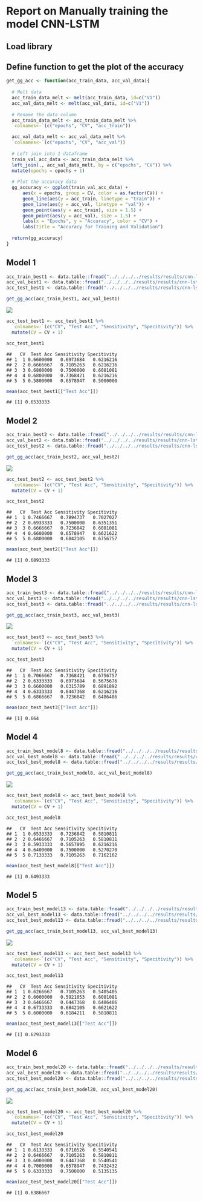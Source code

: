 Report on Manually training the model CNN-LSTM
==============================================

Load library
------------

Define function to get the plot of the accuracy
-----------------------------------------------

``` r
get_gg_acc <- function(acc_train_data, acc_val_data){
  
  # Melt data
  acc_train_data_melt <- melt(acc_train_data, id=c("V1"))
  acc_val_data_melt <- melt(acc_val_data, id=c("V1"))
  
  # Rename the data column
  acc_train_data_melt <- acc_train_data_melt %>%
  `colnames<-`(c("epochs", "CV", "acc_train"))

  acc_val_data_melt <- acc_val_data_melt %>%
  `colnames<-`(c("epochs", "CV", "acc_val"))
  
  # Left join into 1 dataframe
  train_val_acc_data <- acc_train_data_melt %>% 
  left_join(., acc_val_data_melt, by = c("epochs", "CV")) %>% 
  mutate(epochs = epochs + 1)
  
  # Plot the accuracy data
  gg_accuracy <- ggplot(train_val_acc_data) +
      aes(x = epochs, group = CV, color = as.factor(CV)) + 
      geom_line(aes(y = acc_train, linetype = "train")) +
      geom_line(aes(y = acc_val, linetype = "val")) +
      geom_point(aes(y = acc_train), size = 1.5) +
      geom_point(aes(y = acc_val), size = 1.5) +
      labs(x = "Epochs", y = "Accuracy", color = "CV") +
      labs(title = "Accuracy for Training and Validation")
  
  return(gg_accuracy)
}
```

Model 1
-------

``` r
acc_train_best1 <- data.table::fread("../../../../results/results/cnn-lstm/df_results_train_best1.csv")
acc_val_best1 <- data.table::fread("../../../../results/results/cnn-lstm/df_results_val_best1.csv")
acc_test_best1 <- data.table::fread("../../../../results/results/cnn-lstm/df_results_test_best1.csv")
```

``` r
get_gg_acc(acc_train_best1, acc_val_best1)
```

![](/Users/kristian/Documents/Workspace/ruth-effectors-prediction/reports/model-scripts/binary-class/0009_report_cnn_lstm_files/figure-markdown_github/unnamed-chunk-4-1.png)

``` r
acc_test_best1 <- acc_test_best1 %>% 
  `colnames<-`(c("CV", "Test Acc", "Sensitivity", "Specitivity")) %>% 
  mutate(CV = CV + 1)

acc_test_best1
```

    ##   CV  Test Acc Sensitivity Specitivity
    ## 1  1 0.6600000   0.6973684   0.6216216
    ## 2  2 0.6666667   0.7105263   0.6216216
    ## 3  3 0.6800000   0.7500000   0.6081081
    ## 4  4 0.6800000   0.7368421   0.6216216
    ## 5  5 0.5800000   0.6578947   0.5000000

``` r
mean(acc_test_best1[["Test Acc"]])
```

    ## [1] 0.6533333

Model 2
-------

``` r
acc_train_best2 <- data.table::fread("../../../../results/results/cnn-lstm/df_results_train_best2.csv")
acc_val_best2 <- data.table::fread("../../../../results/results/cnn-lstm/df_results_val_best2.csv")
acc_test_best2 <- data.table::fread("../../../../results/results/cnn-lstm/df_results_test_best2.csv")
```

``` r
get_gg_acc(acc_train_best2, acc_val_best2)
```

![](/Users/kristian/Documents/Workspace/ruth-effectors-prediction/reports/model-scripts/binary-class/0009_report_cnn_lstm_files/figure-markdown_github/unnamed-chunk-8-1.png)

``` r
acc_test_best2 <- acc_test_best2 %>% 
  `colnames<-`(c("CV", "Test Acc", "Sensitivity", "Specitivity")) %>% 
  mutate(CV = CV + 1)

acc_test_best2
```

    ##   CV  Test Acc Sensitivity Specitivity
    ## 1  1 0.7466667   0.7894737   0.7027027
    ## 2  2 0.6933333   0.7500000   0.6351351
    ## 3  3 0.6666667   0.7236842   0.6081081
    ## 4  4 0.6600000   0.6578947   0.6621622
    ## 5  5 0.6800000   0.6842105   0.6756757

``` r
mean(acc_test_best2[["Test Acc"]])
```

    ## [1] 0.6893333

Model 3
-------

``` r
acc_train_best3 <- data.table::fread("../../../../results/results/cnn-lstm/df_results_train_best3.csv")
acc_val_best3 <- data.table::fread("../../../../results/results/cnn-lstm/df_results_val_best3.csv")
acc_test_best3 <- data.table::fread("../../../../results/results/cnn-lstm/df_results_test_best3.csv")
```

``` r
get_gg_acc(acc_train_best3, acc_val_best3)
```

![](/Users/kristian/Documents/Workspace/ruth-effectors-prediction/reports/model-scripts/binary-class/0009_report_cnn_lstm_files/figure-markdown_github/unnamed-chunk-12-1.png)

``` r
acc_test_best3 <- acc_test_best3 %>% 
  `colnames<-`(c("CV", "Test Acc", "Sensitivity", "Specitivity")) %>% 
  mutate(CV = CV + 1)

acc_test_best3 
```

    ##   CV  Test Acc Sensitivity Specitivity
    ## 1  1 0.7066667   0.7368421   0.6756757
    ## 2  2 0.6333333   0.6973684   0.5675676
    ## 3  3 0.6600000   0.6315789   0.6891892
    ## 4  4 0.6333333   0.6447368   0.6216216
    ## 5  5 0.6866667   0.7236842   0.6486486

``` r
mean(acc_test_best3[["Test Acc"]])
```

    ## [1] 0.664

Model 4
-------

``` r
acc_train_best_model8 <- data.table::fread("../../../../results/results/cnn-lstm/df_results_train_best_model8.csv")
acc_val_best_model8 <- data.table::fread("../../../../results/results/cnn-lstm/df_results_val_best_model8.csv")
acc_test_best_model8 <- data.table::fread("../../../../results/results/cnn-lstm/df_results_test_best_model8.csv")
```

``` r
get_gg_acc(acc_train_best_model8, acc_val_best_model8)
```

![](/Users/kristian/Documents/Workspace/ruth-effectors-prediction/reports/model-scripts/binary-class/0009_report_cnn_lstm_files/figure-markdown_github/unnamed-chunk-16-1.png)

``` r
acc_test_best_model8 <- acc_test_best_model8 %>% 
  `colnames<-`(c("CV", "Test Acc", "Sensitivity", "Specitivity")) %>% 
  mutate(CV = CV + 1)

acc_test_best_model8
```

    ##   CV  Test Acc Sensitivity Specitivity
    ## 1  1 0.6533333   0.7236842   0.5810811
    ## 2  2 0.6466667   0.7105263   0.5810811
    ## 3  3 0.5933333   0.5657895   0.6216216
    ## 4  4 0.6400000   0.7500000   0.5270270
    ## 5  5 0.7133333   0.7105263   0.7162162

``` r
mean(acc_test_best_model8[["Test Acc"]])
```

    ## [1] 0.6493333

Model 5
-------

``` r
acc_train_best_model13 <- data.table::fread("../../../../results/results/cnn-lstm/df_results_train_best_model13.csv")
acc_val_best_model13 <- data.table::fread("../../../../results/results/cnn-lstm/df_results_val_best_model13.csv")
acc_test_best_model13 <- data.table::fread("../../../../results/results/cnn-lstm/df_results_test_best_model13.csv")
```

``` r
get_gg_acc(acc_train_best_model13, acc_val_best_model13)
```

![](/Users/kristian/Documents/Workspace/ruth-effectors-prediction/reports/model-scripts/binary-class/0009_report_cnn_lstm_files/figure-markdown_github/unnamed-chunk-20-1.png)

``` r
acc_test_best_model13 <- acc_test_best_model13 %>% 
  `colnames<-`(c("CV", "Test Acc", "Sensitivity", "Specitivity")) %>% 
  mutate(CV = CV + 1)

acc_test_best_model13
```

    ##   CV  Test Acc Sensitivity Specitivity
    ## 1  1 0.6266667   0.7105263   0.5405405
    ## 2  2 0.6000000   0.5921053   0.6081081
    ## 3  3 0.6466667   0.6447368   0.6486486
    ## 4  4 0.6733333   0.6842105   0.6621622
    ## 5  5 0.6000000   0.6184211   0.5810811

``` r
mean(acc_test_best_model13[["Test Acc"]])
```

    ## [1] 0.6293333

Model 6
-------

``` r
acc_train_best_model20 <- data.table::fread("../../../../results/results/cnn-lstm/df_results_train_best_model20.csv")
acc_val_best_model20 <- data.table::fread("../../../../results/results/cnn-lstm/df_results_val_best_model20.csv")
acc_test_best_model20 <- data.table::fread("../../../../results/results/cnn-lstm/df_results_test_best_model20.csv")
```

``` r
get_gg_acc(acc_train_best_model20, acc_val_best_model20)
```

![](/Users/kristian/Documents/Workspace/ruth-effectors-prediction/reports/model-scripts/binary-class/0009_report_cnn_lstm_files/figure-markdown_github/unnamed-chunk-24-1.png)

``` r
acc_test_best_model20 <- acc_test_best_model20 %>% 
  `colnames<-`(c("CV", "Test Acc", "Sensitivity", "Specitivity")) %>% 
  mutate(CV = CV + 1)

acc_test_best_model20
```

    ##   CV  Test Acc Sensitivity Specitivity
    ## 1  1 0.6133333   0.6710526   0.5540541
    ## 2  2 0.6466667   0.7105263   0.5810811
    ## 3  3 0.6000000   0.6447368   0.5540541
    ## 4  4 0.7000000   0.6578947   0.7432432
    ## 5  5 0.6333333   0.7500000   0.5135135

``` r
mean(acc_test_best_model20[["Test Acc"]])
```

    ## [1] 0.6386667

